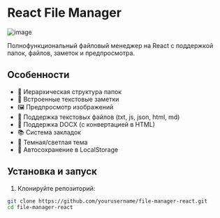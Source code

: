 # React File Manager

![image](https://github.com/user-attachments/assets/9fbe30b7-dd70-4ba9-b57e-44f1234fc873)


Полнофункциональный файловый менеджер на React с поддержкой папок, файлов, заметок и предпросмотра.

## Особенности

- 📁 Иерархическая структура папок
- 📝 Встроенные текстовые заметки
- 🖼️ Предпросмотр изображений
- 📄 Поддержка текстовых файлов (txt, js, json, html, md)
- 📄 Поддержка DOCX (с конвертацией в HTML)
- 📚 Система закладок
- 🌙 Темная/светлая тема
- 💾 Автосохранение в LocalStorage

## Установка и запуск

1. Клонируйте репозиторий:
```bash
git clone https://github.com/yourusername/file-manager-react.git
cd file-manager-react
